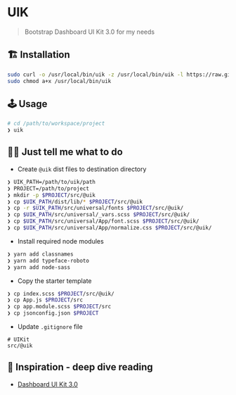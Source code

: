 # UIK

> Bootstrap Dashboard UI Kit 3.0 for my needs

## 🏗️ Installation

```sh
sudo curl -o /usr/local/bin/uik -z /usr/local/bin/uik -l https://raw.githubusercontent.com/92bondstreet/uik/master/uik.sh
sudo chmod a+x /usr/local/bin/uik
```

## 🕹️ Usage

```sh
# cd /path/to/workspace/project
❯ uik
```

## 👩‍💻 Just tell me what to do

* Create `@uik` dist files to destination directory

```sh
❯ UIK_PATH=/path/to/uik/path
❯ PROJECT=/path/to/project
❯ mkdir -p $PROJECT/src/@uik
❯ cp $UIK_PATH/dist/lib/* $PROJECT/src/@uik
❯ cp -r $UIK_PATH/src/universal/fonts $PROJECT/src/@uik/
❯ cp $UIK_PATH/src/universal/_vars.scss $PROJECT/src/@uik/
❯ cp $UIK_PATH/src/universal/App/font.scss $PROJECT/src/@uik/
❯ cp $UIK_PATH/src/universal/App/normalize.css $PROJECT/src/@uik/
```

* Install required node modules

```sh
❯ yarn add classnames
❯ yarn add typeface-roboto
❯ yarn add node-sass
```

* Copy the starter template

```sh
❯ cp index.scss $PROJECT/src/@uik/
❯ cp App.js $PROJECT/src
❯ cp app.module.scss $PROJECT/src
❯ cp jsonconfig.json $PROJECT
```

* Update `.gitignore` file

```
# UIKit
src/@uik
```

## 🌱 Inspiration - deep dive reading

* [Dashboard UI Kit 3.0](https://janlosert.com/store/dashboard-ui-kit-3.html)
